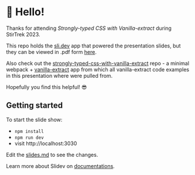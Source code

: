 # 👋 Hello!

Thanks for attending *Strongly-typed CSS with Vanilla-extract* during StirTrek 2023.

This repo holds the [sli.dev](https://sli.dev/) app that powered the presentation slides, but they can be viewed in .pdf form [here](https://github.com/georgialoper/vanilla-extract-codemash-2023/blob/main/slides-export.pdf).

Also check out the [strongly-typed-css-with-vanilla-extract](https://github.com/georgialoper/strongly-typed-css-with-vanilla-extract) repo - a minimal webpack + [vanilla-extract](https://vanilla-extract.style/) app from which all vanilla-extract code examples in this presentation where were pulled from.

Hopefully you find this helpful! 😎

## Getting started

To start the slide show:

- `npm install`
- `npm run dev`
- visit http://localhost:3030

Edit the [slides.md](./slides.md) to see the changes.

Learn more about Slidev on [documentations](https://sli.dev/).
